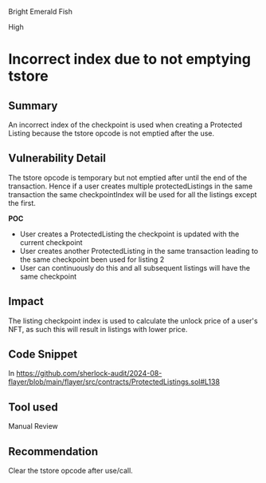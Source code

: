 Bright Emerald Fish

High

# Incorrect index due to not emptying tstore

## Summary
An incorrect index of the checkpoint is used when creating a Protected Listing because the tstore opcode is not emptied after the use.

## Vulnerability Detail
The tstore opcode is temporary but not emptied after until the end of the transaction. Hence if a user creates multiple protectedListings in the same transaction the same checkpointIndex will be used for all the listings except the first.

**POC**
- User creates a ProtectedListing the checkpoint is updated with the current checkpoint 
- User creates another ProtectedListing in the same transaction leading to the same checkpoint been used for listing 2
- User can continuously do this and all subsequent listings will have the same checkpoint

## Impact
The listing checkpoint index is used to calculate the unlock price of a user's NFT, as such this will result in listings with lower price.

## Code Snippet
In https://github.com/sherlock-audit/2024-08-flayer/blob/main/flayer/src/contracts/ProtectedListings.sol#L138

## Tool used

Manual Review

## Recommendation
Clear the tstore opcode after use/call.